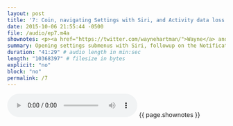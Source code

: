 ```yaml
---
layout: post
title: '7: Coin, navigating Settings with Siri, and Activity data loss'
date: 2015-10-06 21:55:44 -0500
file: /audio/ep7.m4a
shownotes: <p><a href="https://twitter.com/waynehartman/">Wayne</a> and <a href="https://twitter.com/LK64076007A/">Michael</a> discuss opening settings submenus with Siri, followup on the Notifications screen and toggling sort by time and sort by app, Coin, losing Activity Data, people who don’t make back ups, people who don’t replace their cracked screens and ancient devices, and ideas for implementation of “peeping” with 3D Touch.</p>
summary: Opening settings submenus with Siri, followup on the Notifications screen and toggling sort by time and sort by app, Coin, losing Activity Data, people who don’t make back ups, people who don’t replace their cracked screens and ancient devices, and ideas for implementation of “peeping” with 3D Touch
duration: "41:29" # audio length in min:sec
length: "10368397" # filesize in bytes
explicit: "no"
block: "no"
permalink: /7
---
```


<audio controls>
<source src="{{site.url}}{{site.baseurl}}{{ page.file }}" type="audio/x-m4a">
Your browser does not support the audio element.
</audio>
{{ page.shownotes }}